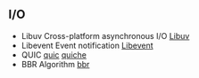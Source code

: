 ## I/O 

* Libuv Cross-platform asynchronous I/O [Libuv](https://github.com/libuv/libuv)
* Libevent Event notification [Libevent](https://github.com/libevent/libevent)
* QUIC  [quic](https://chromium.googlesource.com/chromium/src/+/master/net/quic/) [quiche](https://quiche.googlesource.com/quiche/)
* BBR Algorithm [bbr](https://github.com/google/bbr)
